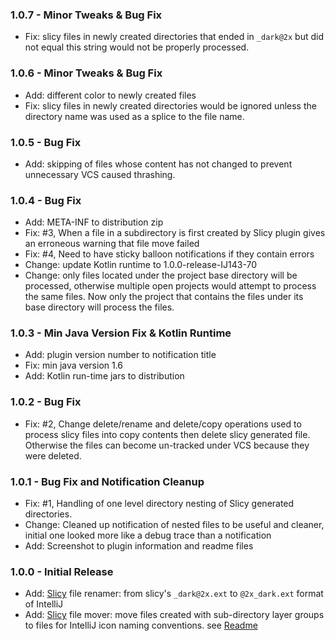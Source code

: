 ### 1.0.7 - Minor Tweaks & Bug Fix

- Fix: slicy files in newly created directories that ended in `_dark@2x` but did not equal this
  string would not be properly processed.

### 1.0.6 - Minor Tweaks & Bug Fix

- Add: different color to newly created files
- Fix: slicy files in newly created directories would be ignored unless the directory name was
  used as a splice to the file name.

### 1.0.5 - Bug Fix

- Add: skipping of files whose content has not changed to prevent unnecessary VCS caused thrashing.

### 1.0.4 - Bug Fix

- Add: META-INF to distribution zip 
- Fix: #3, When a file in a subdirectory is first created by Slicy plugin gives an erroneous warning that file move failed
- Fix: #4, Need to have sticky balloon notifications if they contain errors
- Change: update Kotlin runtime to 1.0.0-release-IJ143-70 
- Change: only files located under the project base directory will be processed, otherwise multiple open projects would attempt to process the same files. Now only the project that contains the files under its base directory will process the files.  

### 1.0.3 - Min Java Version Fix & Kotlin Runtime

- Add: plugin version number to notification title 
- Fix: min java version 1.6 
- Add: Kotlin run-time jars to distribution

### 1.0.2 - Bug Fix

- Fix: #2, Change delete/rename and delete/copy operations used to process slicy files into copy contents then delete slicy generated file. Otherwise the files can become un-tracked under VCS because they were deleted.

### 1.0.1 - Bug Fix and Notification Cleanup

- Fix: #1, Handling of one level directory nesting of Slicy generated directories.
- Change: Cleaned up notification of nested files to be useful and cleaner, initial one looked more like a debug trace than a notification 
- Add: Screenshot to plugin information and readme files

### 1.0.0 - Initial Release

- Add: [Slicy] file renamer: from slicy's `_dark@2x.ext` to `@2x_dark.ext` format of IntelliJ 
- Add: [Slicy] file mover: move files created with sub-directory layer groups to files for IntelliJ icon naming conventions. see  [Readme]  

[Slicy]: http://www.macrabbit.com/slicy    
[Readme]: https://github.com/vsch/PluginDevelopersToolbox/blob/master/README.md
